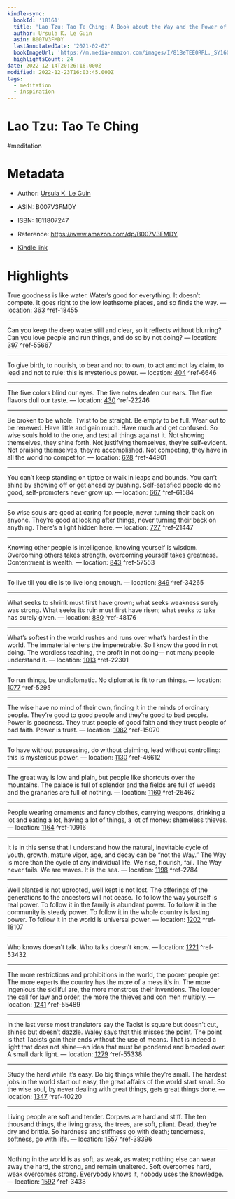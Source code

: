 ```yaml
---
kindle-sync:
  bookId: '18161'
  title: 'Lao Tzu: Tao Te Ching: A Book about the Way and the Power of the Way'
  author: Ursula K. Le Guin
  asin: B007V3FMDY
  lastAnnotatedDate: '2021-02-02'
  bookImageUrl: 'https://m.media-amazon.com/images/I/81BeTEE0RRL._SY160.jpg'
  highlightsCount: 24
date: 2022-12-14T20:26:16.000Z
modified: 2022-12-23T16:03:45.000Z
tags:
  - meditation
  - inspiration
---
```

# Lao Tzu: Tao Te Ching

#meditation 

# Metadata

* Author: [Ursula K. Le Guin](https://www.amazon.com/Ursula-K-Le-Guin/e/B000AQ2M2S/ref=dp_byline_cont_ebooks_1)

* ASIN: B007V3FMDY

* ISBN: 1611807247

* Reference: <https://www.amazon.com/dp/B007V3FMDY>

* [Kindle link](kindle://book?action=open&asin=B007V3FMDY)

# Highlights

True goodness is like water. Water’s good for everything. It doesn’t compete. It goes right to the low loathsome places, and so finds the way. — location: [363](kindle://book?action=open&asin=B007V3FMDY&location=363) ^ref-18455

---

Can you keep the deep water still and clear, so it reflects without blurring? Can you love people and run things, and do so by not doing? — location: [397](kindle://book?action=open&asin=B007V3FMDY&location=397) ^ref-55667

---

To give birth, to nourish, to bear and not to own, to act and not lay claim, to lead and not to rule: this is mysterious power. — location: [404](kindle://book?action=open&asin=B007V3FMDY&location=404) ^ref-6646

---

The five colors blind our eyes. The five notes deafen our ears. The five flavors dull our taste. — location: [430](kindle://book?action=open&asin=B007V3FMDY&location=430) ^ref-22246

---

Be broken to be whole. Twist to be straight. Be empty to be full. Wear out to be renewed. Have little and gain much. Have much and get confused. So wise souls hold to the one, and test all things against it. Not showing themselves, they shine forth. Not justifying themselves, they’re self-evident. Not praising themselves, they’re accomplished. Not competing, they have in all the world no competitor. — location: [628](kindle://book?action=open&asin=B007V3FMDY&location=628) ^ref-44901

---

You can’t keep standing on tiptoe or walk in leaps and bounds. You can’t shine by showing off or get ahead by pushing. Self-satisfied people do no good, self-promoters never grow up. — location: [667](kindle://book?action=open&asin=B007V3FMDY&location=667) ^ref-61584

---

So wise souls are good at caring for people, never turning their back on anyone. They’re good at looking after things, never turning their back on anything. There’s a light hidden here. — location: [727](kindle://book?action=open&asin=B007V3FMDY&location=727) ^ref-21447

---

Knowing other people is intelligence, knowing yourself is wisdom. Overcoming others takes strength, overcoming yourself takes greatness. Contentment is wealth. — location: [843](kindle://book?action=open&asin=B007V3FMDY&location=843) ^ref-57553

---

To live till you die is to live long enough. — location: [849](kindle://book?action=open&asin=B007V3FMDY&location=849) ^ref-34265

---

What seeks to shrink must first have grown; what seeks weakness surely was strong. What seeks its ruin must first have risen; what seeks to take has surely given. — location: [880](kindle://book?action=open&asin=B007V3FMDY&location=880) ^ref-48176

---

What’s softest in the world rushes and runs over what’s hardest in the world. The immaterial enters the impenetrable. So I know the good in not doing. The wordless teaching, the profit in not doing— not many people understand it. — location: [1013](kindle://book?action=open&asin=B007V3FMDY&location=1013) ^ref-22301

---

To run things, be undiplomatic. No diplomat is fit to run things. — location: [1077](kindle://book?action=open&asin=B007V3FMDY&location=1077) ^ref-5295

---

The wise have no mind of their own, finding it in the minds of ordinary people. They’re good to good people and they’re good to bad people. Power is goodness. They trust people of good faith and they trust people of bad faith. Power is trust. — location: [1082](kindle://book?action=open&asin=B007V3FMDY&location=1082) ^ref-15070

---

To have without possessing, do without claiming, lead without controlling: this is mysterious power. — location: [1130](kindle://book?action=open&asin=B007V3FMDY&location=1130) ^ref-46612

---

The great way is low and plain, but people like shortcuts over the mountains. The palace is full of splendor and the fields are full of weeds and the granaries are full of nothing. — location: [1160](kindle://book?action=open&asin=B007V3FMDY&location=1160) ^ref-26462

---

People wearing ornaments and fancy clothes, carrying weapons, drinking a lot and eating a lot, having a lot of things, a lot of money: shameless thieves. — location: [1164](kindle://book?action=open&asin=B007V3FMDY&location=1164) ^ref-10916

---

It is in this sense that I understand how the natural, inevitable cycle of youth, growth, mature vigor, age, and decay can be “not the Way.” The Way is more than the cycle of any individual life. We rise, flourish, fail. The Way never fails. We are waves. It is the sea. — location: [1198](kindle://book?action=open&asin=B007V3FMDY&location=1198) ^ref-2784

---

Well planted is not uprooted, well kept is not lost. The offerings of the generations to the ancestors will not cease. To follow the way yourself is real power. To follow it in the family is abundant power. To follow it in the community is steady power. To follow it in the whole country is lasting power. To follow it in the world is universal power. — location: [1202](kindle://book?action=open&asin=B007V3FMDY&location=1202) ^ref-18107

---

Who knows doesn’t talk. Who talks doesn’t know. — location: [1221](kindle://book?action=open&asin=B007V3FMDY&location=1221) ^ref-53432

---

The more restrictions and prohibitions in the world, the poorer people get. The more experts the country has the more of a mess it’s in. The more ingenious the skillful are, the more monstrous their inventions. The louder the call for law and order, the more the thieves and con men multiply. — location: [1241](kindle://book?action=open&asin=B007V3FMDY&location=1241) ^ref-55489

---

In the last verse most translators say the Taoist is square but doesn’t cut, shines but doesn’t dazzle. Waley says that this misses the point. The point is that Taoists gain their ends without the use of means. That is indeed a light that does not shine—an idea that must be pondered and brooded over. A small dark light. — location: [1279](kindle://book?action=open&asin=B007V3FMDY&location=1279) ^ref-55338

---

Study the hard while it’s easy. Do big things while they’re small. The hardest jobs in the world start out easy, the great affairs of the world start small. So the wise soul, by never dealing with great things, gets great things done. — location: [1347](kindle://book?action=open&asin=B007V3FMDY&location=1347) ^ref-40220

---

Living people are soft and tender. Corpses are hard and stiff. The ten thousand things, the living grass, the trees, are soft, pliant. Dead, they’re dry and brittle. So hardness and stiffness go with death; tenderness, softness, go with life. — location: [1557](kindle://book?action=open&asin=B007V3FMDY&location=1557) ^ref-38396

---

Nothing in the world is as soft, as weak, as water; nothing else can wear away the hard, the strong, and remain unaltered. Soft overcomes hard, weak overcomes strong. Everybody knows it, nobody uses the knowledge. — location: [1592](kindle://book?action=open&asin=B007V3FMDY&location=1592) ^ref-3438

---
